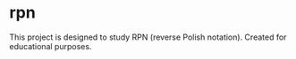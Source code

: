 # rpn
This project is designed to study RPN (reverse Polish notation). Created for educational purposes.
